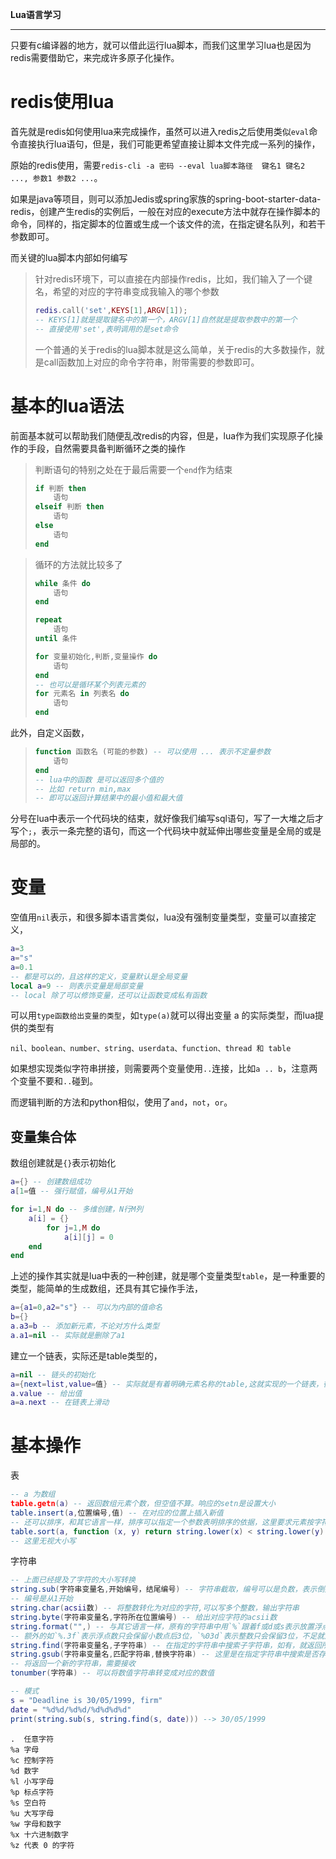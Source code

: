 **Lua语言学习**

----------

只要有c编译器的地方，就可以借此运行lua脚本，而我们这里学习lua也是因为redis需要借助它，来完成许多原子化操作。

# redis使用lua

首先就是redis如何使用lua来完成操作，虽然可以进入redis之后使用类似`eval`命令直接执行lua语句，但是，我们可能更希望直接让脚本文件完成一系列的操作，

原始的redis使用，需要`redis-cli -a 密码 --eval lua脚本路径  键名1 键名2 ..., 参数1 参数2 ...`。

如果是java等项目，则可以添加Jedis或spring家族的spring-boot-starter-data-redis，创建产生redis的实例后，一般在对应的execute方法中就存在操作脚本的命令，同样的，指定脚本的位置或生成一个该文件的流，在指定键名队列，和若干参数即可。

而关键的lua脚本内部如何编写

> 针对redis环境下，可以直接在内部操作redis，比如，我们输入了一个键名，希望的对应的字符串变成我输入的哪个参数
>
> ```lua
> redis.call('set',KEYS[1],ARGV[1]);
> -- KEYS[1]就是提取键名中的第一个，ARGV[1]自然就是提取参数中的第一个
> -- 直接使用'set',表明调用的是set命令
> ```
>
> 一个普通的关于redis的lua脚本就是这么简单，关于redis的大多数操作，就是call函数加上对应的命令字符串，附带需要的参数即可。

# 基本的lua语法

前面基本就可以帮助我们随便乱改redis的内容，但是，lua作为我们实现原子化操作的手段，自然需要具备判断循环之类的操作

> 判断语句的特别之处在于最后需要一个`end`作为结束
>
> ```lua
> if 判断 then 
>     语句
> elseif 判断 then
>     语句
> else
>     语句
> end
> ```

> 循环的方法就比较多了
>
> ```lua
> while 条件 do
>     语句
> end
> ```
>
> ```lua
> repeat
>     语句
> until 条件
> ```
>
> ```lua
> for 变量初始化,判断,变量操作 do
>     语句
> end
> -- 也可以是循环某个列表元素的
> for 元素名 in 列表名 do
>     语句 
> end
> ```

此外，自定义函数，

> ```lua
> function 函数名 (可能的参数) -- 可以使用 ... 表示不定量参数
>     语句
> end
> -- lua中的函数 是可以返回多个值的
> -- 比如 return min,max
> -- 即可以返回计算结果中的最小值和最大值
> ```

分号在lua中表示一个代码块的结束，就好像我们编写sql语句，写了一大堆之后才写个`;`，表示一条完整的语句，而这一个代码块中就延伸出哪些变量是全局的或是局部的。

# 变量

空值用`nil`表示，和很多脚本语言类似，lua没有强制变量类型，变量可以直接定义，

```lua
a=3
a="s"
a=0.1
-- 都是可以的，且这样的定义，变量默认是全局变量
local a=9 -- 则表示变量是局部变量
-- local 除了可以修饰变量，还可以让函数变成私有函数
```

可以用`type函数给出变量的类型`，如`type(a)`就可以得出变量 a 的实际类型，而lua提供的类型有

`nil、boolean、number、string、userdata、function、thread 和 table`

如果想实现类似字符串拼接，则需要两个变量使用`..`连接，比如`a .. b`，注意两个变量不要和`..`碰到。

而逻辑判断的方法和python相似，使用了`and`，`not`，`or`。

## 变量集合体

数组创建就是`{}`表示初始化

```lua
a={} -- 创建数组成功
a[1=值 -- 强行赋值，编号从1开始
```

```lua
for i=1,N do -- 多维创建，N行M列
    a[i] = {}
        for j=1,M do
        	a[i][j] = 0
    end
end
```

上述的操作其实就是lua中表的一种创建，就是哪个变量类型`table`，是一种重要的类型，能简单的生成数组，还具有其它操作手法，

```lua
a={a1=0,a2="s"} -- 可以为内部的值命名
b={}
a.a3=b -- 添加新元素，不论对方什么类型
a.a1=nil -- 实际就是删除了a1
```

建立一个链表，实际还是table类型的，

```lua
a=nil -- 链头的初始化
a={next=list,value=值} -- 实际就是有着明确元素名称的table,这就实现的一个链表，循环语句多高几下就可以了
a.value -- 给出值
a=a.next -- 在链表上滑动
```

# 基本操作

表

```lua
-- a 为数组
table.getn(a) -- 返回数组元素个数，但空值不算。响应的setn是设置大小
table.insert(a,位置编号,值) -- 在对应的位置上插入新值
-- 还可以排序，和其它语言一样，排序可以指定一个参数表明排序的依据，这里要求元素按字符串的字典顺序
table.sort(a, function (x, y) return string.lower(x) < string.lower(y) end)
-- 这里无视大小写
```

字符串

```lua
-- 上面已经提及了字符的大小写转换
string.sub(字符串变量名,开始编号，结尾编号) -- 字符串截取，编号可以是负数，表示倒数
-- 编号是从1开始
string.char(acsii数) -- 将整数转化为对应的字符,可以写多个整数，输出字符串
string.byte(字符串变量名,字符所在位置编号) -- 给出对应字符的acsii数
string.format("",) -- 与其它语言一样，原有的字符串中用`%`跟着f或d或s表示放置浮点数或整数或字符串
-- 额外的如`%.3f`表示浮点数只会保留小数点后3位，`%03d`表示整数只会保留3位，不足就用'0'替代
string.find(字符串变量名,子字符串) -- 在指定的字符串中搜索子字符串，如有，就返回所在的开始编号和结束编号
string.gsub(字符串变量名,匹配字符串,替换字符串) -- 这里是在指定字符串中搜索是否存在匹配字符串，如有，就用替换字符串替代
-- 将返回一个新的字符串，需要接收
tonumber(字符串) -- 可以将数值字符串转变成对应的数值

-- 模式
s = "Deadline is 30/05/1999, firm"
date = "%d%d/%d%d/%d%d%d%d"
print(string.sub(s, string.find(s, date))) --> 30/05/1999
```

```
.  任意字符
%a 字母
%c 控制字符
%d 数字
%l 小写字母
%p 标点字符
%s 空白符
%u 大写字母
%w 字母和数字
%x 十六进制数字
%z 代表 0 的字符
```

